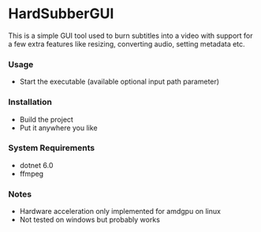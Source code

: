# HardSubberGUI

This is a simple GUI tool used to burn subtitles into a video with support for a few extra features like resizing, converting audio, setting metadata etc.

### Usage
* Start the executable (available optional input path parameter)

### Installation
* Build the project
* Put it anywhere you like

### System Requirements
* dotnet 6.0
* ffmpeg

### Notes
* Hardware acceleration only implemented for amdgpu on linux
* Not tested on windows but probably works
